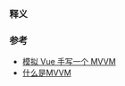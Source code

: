 
### 释义


### 参考
- [模拟 Vue 手写一个 MVVM](https://juejin.im/post/6844903645754949646)  
- [什么是MVVM](https://segmentfault.com/a/1190000010756245)  